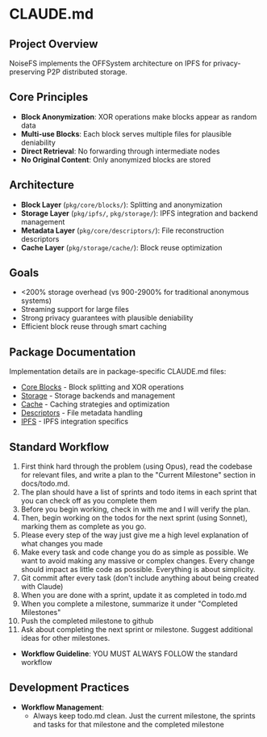# CLAUDE.md

## Project Overview

NoiseFS implements the OFFSystem architecture on IPFS for privacy-preserving P2P distributed storage.

## Core Principles

- **Block Anonymization**: XOR operations make blocks appear as random data
- **Multi-use Blocks**: Each block serves multiple files for plausible deniability
- **Direct Retrieval**: No forwarding through intermediate nodes
- **No Original Content**: Only anonymized blocks are stored

## Architecture

- **Block Layer** (`pkg/core/blocks/`): Splitting and anonymization
- **Storage Layer** (`pkg/ipfs/`, `pkg/storage/`): IPFS integration and backend management
- **Metadata Layer** (`pkg/core/descriptors/`): File reconstruction descriptors
- **Cache Layer** (`pkg/storage/cache/`): Block reuse optimization

## Goals

- <200% storage overhead (vs 900-2900% for traditional anonymous systems)
- Streaming support for large files
- Strong privacy guarantees with plausible deniability
- Efficient block reuse through smart caching

## Package Documentation

Implementation details are in package-specific CLAUDE.md files:
- [Core Blocks](pkg/core/blocks/CLAUDE.md) - Block splitting and XOR operations
- [Storage](pkg/storage/CLAUDE.md) - Storage backends and management
- [Cache](pkg/storage/cache/CLAUDE.md) - Caching strategies and optimization
- [Descriptors](pkg/core/descriptors/CLAUDE.md) - File metadata handling
- [IPFS](pkg/ipfs/CLAUDE.md) - IPFS integration specifics

## Standard Workflow 
1. First think hard through the problem (using Opus), read the codebase for relevant files, and write a plan to the "Current Milestone" section in docs/todo.md.
2. The plan should have a list of sprints and todo items in each sprint that you can check off as you complete them
3. Before you begin working, check in with me and I will verify the plan.
4. Then, begin working on the todos for the next sprint (using Sonnet), marking them as complete as you go.
5. Please every step of the way just give me a high level explanation of what changes you made
6. Make every task and code change you do as simple as possible. We want to avoid making any massive or complex changes. Every change should impact as little code as possible. Everything is about simplicity.
7. Git commit after every task (don't include anything about being created with Claude)
8. When you are done with a sprint, update it as completed in todo.md
9. When you complete a milestone, summarize it under "Completed Milestones"
10. Push the completed milestone to github
11. Ask about completing the next sprint or milestone. Suggest additional ideas for other milestones.

- **Workflow Guideline**: YOU MUST ALWAYS FOLLOW the standard workflow

## Development Practices

- **Workflow Management**: 
  - Always keep todo.md clean. Just the current milestone, the sprints and tasks for that milestone and the completed milestone